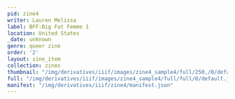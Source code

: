 ```yaml
---
pid: zine4
writer: Lauren Melissa
label: BFF:Big Fat Femme 1
location: United States
_date: unknown
genre: queer zine
order: '2'
layout: zine_item
collection: zines
thumbnail: "/img/derivatives/iiif/images/zine4_sample4/full/250,/0/default.jpg"
full: "/img/derivatives/iiif/images/zine4_sample4/full/full/0/default.jpg"
manifest: "/img/derivatives/iiif/zine4/manifest.json"
---
```

